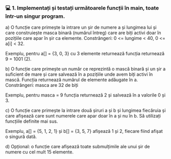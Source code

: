 ### 💻 1. Implementați și testați următoarele funcții în main, toate într-un singur program.

a) O funcție care primește la intrare un șir de numere a și lungimea lui și care construiește masca binară (numărul întreg) care are biți activi doar în pozițiile care apar în șir ca elemente. Constrângeri: 0 <= lungime < 40, 0 <= a[i] < 32.

Exemplu, pentru a[] = {3, 0, 3} cu 3 elemente returnează funcția returnează 9 = 1001 (2).

b) O funcție care primește un număr ce reprezintă o mască binară și un șir a suficient de mare și care salvează în a pozițiile unde avem biți activi în mască. Funcția returnează numărul de elemente adăugate în a. Constrângeri: masca are 32 de biți

Exemplu, pentru masca = 9 funcția returnează 2 și salvează în a valorile 0 și 3.

c) O funcție care primește la intrare două șiruri a și b și lungimea fiecăruia și care afișează care sunt numerele care apar doar în a și nu în b. Să utilizați funcțiile definite mai sus.

Exemplu, a[] = {5, 1, 2, 1} și b[] = {3, 5, 7} afișează 1 și 2, fiecare fiind afișat o singură dată.

d) Opțional: o funcție care afișează toate submulțimile ale unui șir de numere cu cel mult 15 elemente.
